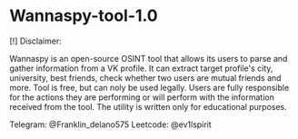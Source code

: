# Wannaspy-tool-1.0

[!] Disclaimer:

Wannaspy is an open-source OSINT tool that allows its users to parse and gather information from a VK profile. It can extract target profile's city, university, best friends, check whether two users are mutual friends and more. Tool is free, but can noly be used legally. Users are fully responsible for the actions they are performing or will perform with the information received from the tool.
The utility is written only for educational purposes.

Telegram: @Franklin_delano575
Leetcode: @ev1lspirit
